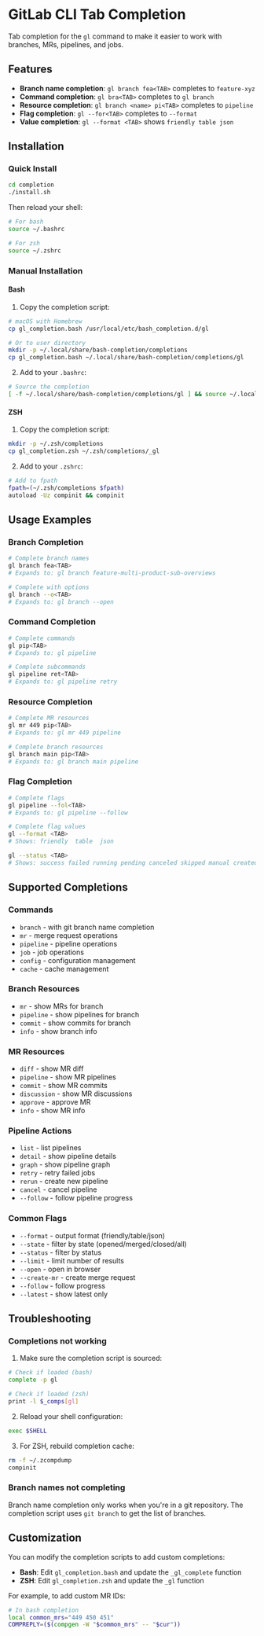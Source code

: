 # GitLab CLI Tab Completion

Tab completion for the `gl` command to make it easier to work with branches, MRs, pipelines, and jobs.

## Features

- **Branch name completion**: `gl branch fea<TAB>` completes to `feature-xyz`
- **Command completion**: `gl bra<TAB>` completes to `gl branch`
- **Resource completion**: `gl branch <name> pi<TAB>` completes to `pipeline`
- **Flag completion**: `gl --for<TAB>` completes to `--format`
- **Value completion**: `gl --format <TAB>` shows `friendly table json`

## Installation

### Quick Install

```bash
cd completion
./install.sh
```

Then reload your shell:
```bash
# For bash
source ~/.bashrc

# For zsh
source ~/.zshrc
```

### Manual Installation

#### Bash

1. Copy the completion script:
```bash
# macOS with Homebrew
cp gl_completion.bash /usr/local/etc/bash_completion.d/gl

# Or to user directory
mkdir -p ~/.local/share/bash-completion/completions
cp gl_completion.bash ~/.local/share/bash-completion/completions/gl
```

2. Add to your `.bashrc`:
```bash
# Source the completion
[ -f ~/.local/share/bash-completion/completions/gl ] && source ~/.local/share/bash-completion/completions/gl
```

#### ZSH

1. Copy the completion script:
```bash
mkdir -p ~/.zsh/completions
cp gl_completion.zsh ~/.zsh/completions/_gl
```

2. Add to your `.zshrc`:
```bash
# Add to fpath
fpath=(~/.zsh/completions $fpath)
autoload -Uz compinit && compinit
```

## Usage Examples

### Branch Completion

```bash
# Complete branch names
gl branch fea<TAB>
# Expands to: gl branch feature-multi-product-sub-overviews

# Complete with options
gl branch --o<TAB>
# Expands to: gl branch --open
```

### Command Completion

```bash
# Complete commands
gl pip<TAB>
# Expands to: gl pipeline

# Complete subcommands
gl pipeline ret<TAB>
# Expands to: gl pipeline retry
```

### Resource Completion

```bash
# Complete MR resources
gl mr 449 pip<TAB>
# Expands to: gl mr 449 pipeline

# Complete branch resources
gl branch main pip<TAB>
# Expands to: gl branch main pipeline
```

### Flag Completion

```bash
# Complete flags
gl pipeline --fol<TAB>
# Expands to: gl pipeline --follow

# Complete flag values
gl --format <TAB>
# Shows: friendly  table  json

gl --status <TAB>
# Shows: success failed running pending canceled skipped manual created
```

## Supported Completions

### Commands
- `branch` - with git branch name completion
- `mr` - merge request operations
- `pipeline` - pipeline operations
- `job` - job operations
- `config` - configuration management
- `cache` - cache management

### Branch Resources
- `mr` - show MRs for branch
- `pipeline` - show pipelines for branch
- `commit` - show commits for branch
- `info` - show branch info

### MR Resources
- `diff` - show MR diff
- `pipeline` - show MR pipelines
- `commit` - show MR commits
- `discussion` - show MR discussions
- `approve` - approve MR
- `info` - show MR info

### Pipeline Actions
- `list` - list pipelines
- `detail` - show pipeline details
- `graph` - show pipeline graph
- `retry` - retry failed jobs
- `rerun` - create new pipeline
- `cancel` - cancel pipeline
- `--follow` - follow pipeline progress

### Common Flags
- `--format` - output format (friendly/table/json)
- `--state` - filter by state (opened/merged/closed/all)
- `--status` - filter by status
- `--limit` - limit number of results
- `--open` - open in browser
- `--create-mr` - create merge request
- `--follow` - follow progress
- `--latest` - show latest only

## Troubleshooting

### Completions not working

1. Make sure the completion script is sourced:
```bash
# Check if loaded (bash)
complete -p gl

# Check if loaded (zsh)
print -l $_comps[gl]
```

2. Reload your shell configuration:
```bash
exec $SHELL
```

3. For ZSH, rebuild completion cache:
```bash
rm -f ~/.zcompdump
compinit
```

### Branch names not completing

Branch name completion only works when you're in a git repository. The completion script uses `git branch` to get the list of branches.

## Customization

You can modify the completion scripts to add custom completions:

- **Bash**: Edit `gl_completion.bash` and update the `_gl_complete` function
- **ZSH**: Edit `gl_completion.zsh` and update the `_gl` function

For example, to add custom MR IDs:
```bash
# In bash completion
local common_mrs="449 450 451"
COMPREPLY=($(compgen -W "$common_mrs" -- "$cur"))
```